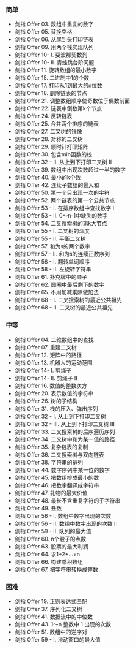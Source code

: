 ### 简单
* 剑指 Offer 03. 数组中重复的数字
* 剑指 Offer 05. 替换空格
* 剑指 Offer 06. 从尾到头打印链表
* 剑指 Offer 09. 用两个栈实现队列
* 剑指 Offer 10- I. 斐波那契数列
* 剑指 Offer 10- II. 青蛙跳台阶问题
* 剑指 Offer 11. 旋转数组的最小数字
* 剑指 Offer 15. 二进制中1的个数
* 剑指 Offer 17. 打印从1到最大的n位数
* 剑指 Offer 18. 删除链表的节点
* 剑指 Offer 21. 调整数组顺序使奇数位于偶数前面	
* 剑指 Offer 22. 链表中倒数第k个节点	
* 剑指 Offer 24. 反转链表	
* 剑指 Offer 25. 合并两个排序的链表	
* 剑指 Offer 27. 二叉树的镜像	
* 剑指 Offer 28. 对称的二叉树	
* 剑指 Offer 29. 顺时针打印矩阵	
* 剑指 Offer 30. 包含min函数的栈	
* 剑指 Offer 32 - II. 从上到下打印二叉树 II	
* 剑指 Offer 39. 数组中出现次数超过一半的数字	
* 剑指 Offer 40. 最小的k个数	
* 剑指 Offer 42. 连续子数组的最大和	
* 剑指 Offer 50. 第一个只出现一次的字符	
* 剑指 Offer 52. 两个链表的第一个公共节点	
* 剑指 Offer 53 - I. 在排序数组中查找数字 I	
* 剑指 Offer 53 - II. 0～n-1中缺失的数字	
* 剑指 Offer 54. 二叉搜索树的第k大节点	
* 剑指 Offer 55 - I. 二叉树的深度	
* 剑指 Offer 55 - II. 平衡二叉树	
* 剑指 Offer 57. 和为s的两个数字	
* 剑指 Offer 57 - II. 和为s的连续正数序列	
* 剑指 Offer 58 - I. 翻转单词顺序	
* 剑指 Offer 58 - II. 左旋转字符串	
* 剑指 Offer 61. 扑克牌中的顺子	
* 剑指 Offer 62. 圆圈中最后剩下的数字	
* 剑指 Offer 65. 不用加减乘除做加法	
* 剑指 Offer 68 - I. 二叉搜索树的最近公共祖先	
* 剑指 Offer 68 - II. 二叉树的最近公共祖先

### 中等
* 剑指 Offer 04. 二维数组中的查找
* 剑指 Offer 07. 重建二叉树
* 剑指 Offer 12. 矩阵中的路径
* 剑指 Offer 13. 机器人的运动范围
* 剑指 Offer 14- I. 剪绳子
* 剑指 Offer 14- II. 剪绳子 II
* 剑指 Offer 16. 数值的整数次方
* 剑指 Offer 20. 表示数值的字符串
* 剑指 Offer 26. 树的子结构
* 剑指 Offer 31. 栈的压入、弹出序列
* 剑指 Offer 32 - I. 从上到下打印二叉树
* 剑指 Offer 32 - III. 从上到下打印二叉树 III
* 剑指 Offer 33. 二叉搜索树的后序遍历序列
* 剑指 Offer 34. 二叉树中和为某一值的路径
* 剑指 Offer 35. 复杂链表的复制
* 剑指 Offer 36. 二叉搜索树与双向链表
* 剑指 Offer 38. 字符串的排列
* 剑指 Offer 44. 数字序列中某一位的数字
* 剑指 Offer 45. 把数组排成最小的数
* 剑指 Offer 46. 把数字翻译成字符串
* 剑指 Offer 47. 礼物的最大价值
* 剑指 Offer 48. 最长不含重复字符的子字符串
* 剑指 Offer 49. 丑数
* 剑指 Offer 56 - I. 数组中数字出现的次数
* 剑指 Offer 56 - II. 数组中数字出现的次数 II
* 剑指 Offer 59 - II. 队列的最大值
* 剑指 Offer 60. n个骰子的点数
* 剑指 Offer 63. 股票的最大利润
* 剑指 Offer 64. 求1+2+…+n
* 剑指 Offer 66. 构建乘积数组
* 剑指 Offer 67. 把字符串转换成整数

### 困难
* 剑指 Offer 19. 正则表达式匹配	
* 剑指 Offer 37. 序列化二叉树	
* 剑指 Offer 41. 数据流中的中位数	
* 剑指 Offer 43. 1～n 整数中 1 出现的次数	
* 剑指 Offer 51. 数组中的逆序对	
* 剑指 Offer 59 - I. 滑动窗口的最大值

